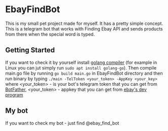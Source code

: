 # EbayFindBot
This is my small pet project made for myself. It has a pretty simple concept. This is a telegram bot that works with Finding Ebay API and sends products from there when the special word is typed.

## Getting Started
If you want to check it by yourself install [golang compiler](https://golang.org/doc/install) (for example in Linux you can jut simply run `sudo apt install golang-go`).
Then compile main.go file by running `go build main.go` in EbayFindBot directory and then run binary by typing `./main -TelToken <your_token> -AppKey <your_key>` where <your_token> - is your bot's telegram token that you can get from [BotFather](https://t.me/botfather), <your_token> - appkey that you can get from [ebay's dev program](https://developer.ebay.com/)
## My bot
If you want to check my bot - just find @ebay_find_bot
